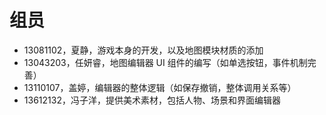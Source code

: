 # 组员
* 13081102，夏静，游戏本身的开发，以及地图模块材质的添加
* 13043203，任妍睿，地图编辑器 UI 组件的编写（如单选按钮，事件机制完善）
* 13110107，盖婷，编辑器的整体逻辑（如保存撤销，整体调用关系等）
* 13612132，冯子洋，提供美术素材，包括人物、场景和界面编辑器